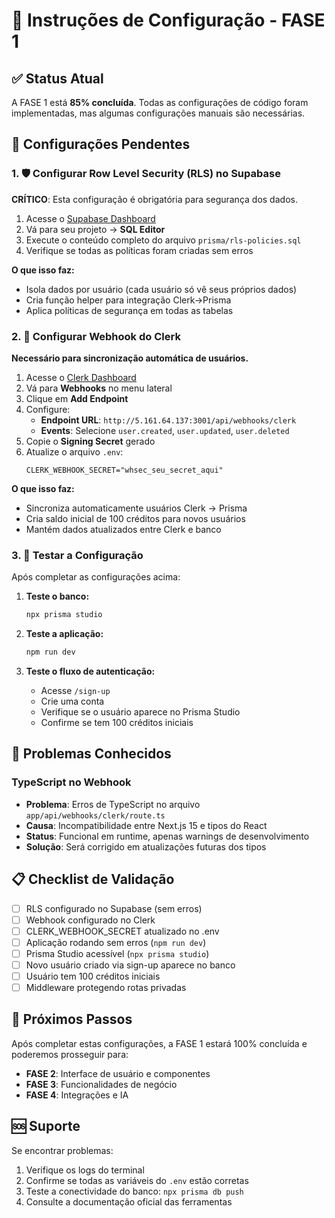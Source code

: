 # 🚀 Instruções de Configuração - FASE 1

## ✅ Status Atual
A FASE 1 está **85% concluída**. Todas as configurações de código foram implementadas, mas algumas configurações manuais são necessárias.

## 🔧 Configurações Pendentes

### 1. 🛡️ Configurar Row Level Security (RLS) no Supabase

**CRÍTICO**: Esta configuração é obrigatória para segurança dos dados.

1. Acesse o [Supabase Dashboard](https://supabase.com/dashboard)
2. Vá para seu projeto → **SQL Editor**
3. Execute o conteúdo completo do arquivo `prisma/rls-policies.sql`
4. Verifique se todas as políticas foram criadas sem erros

**O que isso faz:**
- Isola dados por usuário (cada usuário só vê seus próprios dados)
- Cria função helper para integração Clerk→Prisma
- Aplica políticas de segurança em todas as tabelas

### 2. 🔗 Configurar Webhook do Clerk

**Necessário para sincronização automática de usuários.**

1. Acesse o [Clerk Dashboard](https://dashboard.clerk.com)
2. Vá para **Webhooks** no menu lateral
3. Clique em **Add Endpoint**
4. Configure:
   - **Endpoint URL**: `http://5.161.64.137:3001/api/webhooks/clerk`
   - **Events**: Selecione `user.created`, `user.updated`, `user.deleted`
5. Copie o **Signing Secret** gerado
6. Atualize o arquivo `.env`:
   ```
   CLERK_WEBHOOK_SECRET="whsec_seu_secret_aqui"
   ```

**O que isso faz:**
- Sincroniza automaticamente usuários Clerk → Prisma
- Cria saldo inicial de 100 créditos para novos usuários
- Mantém dados atualizados entre Clerk e banco

### 3. 🧪 Testar a Configuração

Após completar as configurações acima:

1. **Teste o banco:**
   ```bash
   npx prisma studio
   ```

2. **Teste a aplicação:**
   ```bash
   npm run dev
   ```

3. **Teste o fluxo de autenticação:**
   - Acesse `/sign-up`
   - Crie uma conta
   - Verifique se o usuário aparece no Prisma Studio
   - Confirme se tem 100 créditos iniciais

## 🚨 Problemas Conhecidos

### TypeScript no Webhook
- **Problema**: Erros de TypeScript no arquivo `app/api/webhooks/clerk/route.ts`
- **Causa**: Incompatibilidade entre Next.js 15 e tipos do React
- **Status**: Funcional em runtime, apenas warnings de desenvolvimento
- **Solução**: Será corrigido em atualizações futuras dos tipos

## 📋 Checklist de Validação

- [ ] RLS configurado no Supabase (sem erros)
- [ ] Webhook configurado no Clerk
- [ ] CLERK_WEBHOOK_SECRET atualizado no .env
- [ ] Aplicação rodando sem erros (`npm run dev`)
- [ ] Prisma Studio acessível (`npx prisma studio`)
- [ ] Novo usuário criado via sign-up aparece no banco
- [ ] Usuário tem 100 créditos iniciais
- [ ] Middleware protegendo rotas privadas

## 🎯 Próximos Passos

Após completar estas configurações, a FASE 1 estará 100% concluída e poderemos prosseguir para:

- **FASE 2**: Interface de usuário e componentes
- **FASE 3**: Funcionalidades de negócio
- **FASE 4**: Integrações e IA

## 🆘 Suporte

Se encontrar problemas:
1. Verifique os logs do terminal
2. Confirme se todas as variáveis do `.env` estão corretas
3. Teste a conectividade do banco: `npx prisma db push`
4. Consulte a documentação oficial das ferramentas 